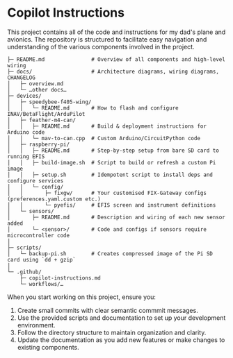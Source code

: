 # Copilot Instructions

This project contains all of the code and instructions for my dad's plane and avionics. The repository is structured to facilitate easy navigation and understanding of the various components involved in the project.

```
├─ README.md               # Overview of all components and high‑level wiring
├─ docs/                   # Architecture diagrams, wiring diagrams, CHANGELOG
│   ├─ overview.md
│   └─ …other docs…
├─ devices/
│   ├─ speedybee-f405-wing/
│   │   └─ README.md       # How to flash and configure INAV/BetaFlight/ArduPilot
│   ├─ feather-m4-can/
│   │   ├─ README.md       # Build & deployment instructions for Arduino code
│   │   └─ mav-to-can.cpp  # Custom Arduino/CircuitPython code
│   ├─ raspberry-pi/
│   │   ├─ README.md       # Step‑by‑step setup from bare SD card to running EFIS
│   │   ├─ build-image.sh  # Script to build or refresh a custom Pi image
│   │   ├─ setup.sh        # Idempotent script to install deps and configure services
│   │   └─ config/
│   │       ├─ fixgw/      # Your customised FIX‑Gateway configs (preferences.yaml.custom etc.)
│   │       └─ pyefis/     # EFIS screen and instrument definitions
│   └─ sensors/
│       ├─ README.md       # Description and wiring of each new sensor added
│       └─ <sensor>/       # Code and configs if sensors require microcontroller code
│
├─ scripts/
│   └─ backup-pi.sh        # Creates compressed image of the Pi SD card using `dd + gzip`
│
└─ .github/
    ├─ copilot‑instructions.md
    └─ workflows/…
```

When you start working on this project, ensure you:

1. Create small commits with clear semantic commmit messages.
2. Use the provided scripts and documentation to set up your development environment.
3. Follow the directory structure to maintain organization and clarity.
4. Update the documentation as you add new features or make changes to existing components.
